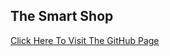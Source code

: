 ## The Smart Shop

[Click Here To Visit The GitHub Page](https://soolleh.github.io/the-smart-shop "The Smart Shop")
